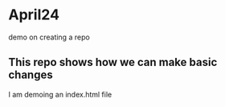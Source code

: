 # April24
demo on creating a repo

## This repo shows how we can make basic changes
I am demoing an index.html file
